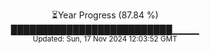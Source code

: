 <p align="center">
⏳Year Progress (87.84 %)<br>
██████████████████████████▁▁▁▁ <br>
<sub>Updated: Sun, 17 Nov 2024 12:03:52 GMT</sub>
</p>

